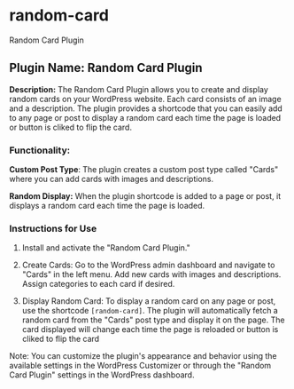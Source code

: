# random-card
Random Card Plugin

## Plugin Name: Random Card Plugin
**Description:** The Random Card Plugin allows you to create and display random cards on your WordPress website. Each card consists of an image and a description. The plugin provides a shortcode that you can easily add to any page or post to display a random card each time the page is loaded or button is cliked to flip the card.

### Functionality:

**Custom Post Type**: The plugin creates a custom post type called "Cards" where you can add cards with images and descriptions.

**Random Display:** When the plugin shortcode is added to a page or post, it displays a random card each time the page is loaded.

### Instructions for Use

1. Install and activate the "Random Card Plugin."

2. Create Cards: Go to the WordPress admin dashboard and navigate to "Cards" in the left menu. Add new cards with images and descriptions. Assign categories to each card if desired.

3. Display Random Card: To display a random card on any page or post, use the shortcode ```[random-card]```. The plugin will automatically fetch a random card from the "Cards" post type and display it on the page. The card displayed will change each time the page is reloaded or button is cliked to flip the card


Note: You can customize the plugin's appearance and behavior using the available settings in the WordPress Customizer or through the "Random Card Plugin" settings in the WordPress dashboard.
